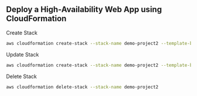 ## Deploy a High-Availability Web App using CloudFormation


Create Stack
```bash
aws cloudformation create-stack --stack-name demo-project2 --template-body file://script/project-starter.yml  --parameters file://script/server-parameters.json --region=us-east-1 
```

Update Stack
```bash
aws cloudformation create-stack --stack-name demo-project2 --template-body file://script/project-starter.yml  --parameters file://script/server-parameters.json --region=us-east-1 
```

Delete Stack
```bash
aws cloudformation delete-stack --stack-name demo-project2
```

